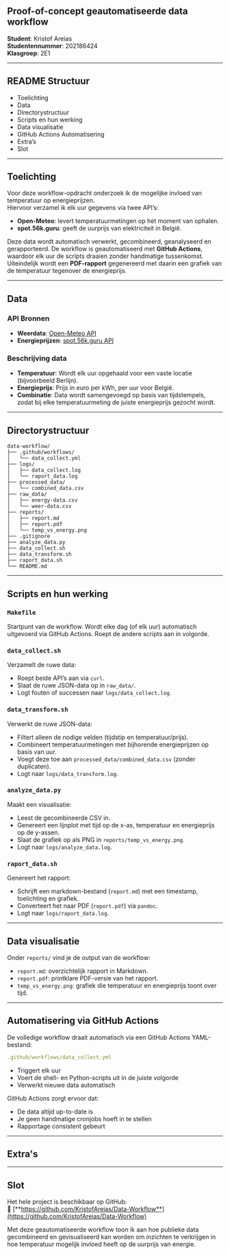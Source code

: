 ## Proof-of-concept geautomatiseerde data workflow

**Student**: Kristof Areias  
**Studentennummer**: 202186424  
**Klasgroep**: 2E1

---

## README Structuur

- Toelichting
- Data
- Directorystructuur
- Scripts en hun werking
- Data visualisatie
- GitHub Actions Automatisering
- Extra’s
- Slot

---

## Toelichting

Voor deze workflow-opdracht onderzoek ik de mogelijke invloed van temperatuur op energieprijzen.  
Hiervoor verzamel ik elk uur gegevens via twee API’s:

- **Open-Meteo**: levert temperatuurmetingen op het moment van ophalen.
- **spot.56k.guru**: geeft de uurprijs van elektriciteit in België.

Deze data wordt automatisch verwerkt, gecombineerd, geanalyseerd en gerapporteerd. De workflow is geautomatiseerd met **GitHub Actions**, waardoor elk uur de scripts draaien zonder handmatige tussenkomst. Uiteindelijk wordt een **PDF-rapport** gegenereerd met daarin een grafiek van de temperatuur tegenover de energieprijs.

---

## Data

### API Bronnen

- **Weerdata**: [Open-Meteo API](https://open-meteo.com/)
- **Energieprijzen**: [spot.56k.guru API](https://spot.56k.guru/)

### Beschrijving data

- **Temperatuur**: Wordt elk uur opgehaald voor een vaste locatie (bijvoorbeeld Berlijn).
- **Energieprijs**: Prijs in euro per kWh, per uur voor België.
- **Combinatie**: Data wordt samengevoegd op basis van tijdstempels, zodat bij elke temperatuurmeting de juiste energieprijs gezocht wordt.

---

## Directorystructuur

```
data-workflow/
├── .github/workflows/
│   └── data_collect.yml
├── logs/
│   ├── data_collect.log
│   └── raport_data.log
├── processed_data/
│   └── combined_data.csv
├── raw_data/
│   ├── energy-data.csv
│   └── weer-data.csv
├── reports/
│   ├── report.md
│   ├── report.pdf
│   └── temp_vs_energy.png
├── .gitignore
├── analyze_data.py
├── data_collect.sh
├── data_transform.sh
├── raport_data.sh
└── README.md
```

---

## Scripts en hun werking

### `Makefile`

Startpunt van de workflow. Wordt elke dag (of elk uur) automatisch uitgevoerd via GitHub Actions. Roept de andere scripts aan in volgorde.

### `data_collect.sh`

Verzamelt de ruwe data:

- Roept beide API’s aan via `curl`.
- Slaat de ruwe JSON-data op in `raw_data/`.
- Logt fouten of successen naar `logs/data_collect.log`.

### `data_transform.sh`

Verwerkt de ruwe JSON-data:

- Filtert alleen de nodige velden (tijdstip en temperatuur/prijs).
- Combineert temperatuurmetingen met bijhorende energieprijzen op basis van uur.
- Voegt deze toe aan `processed_data/combined_data.csv` (zonder duplicaten).
- Logt naar `logs/data_transform.log`.

### `analyze_data.py`

Maakt een visualisatie:

- Leest de gecombineerde CSV in.
- Genereert een lijnplot met tijd op de x-as, temperatuur en energieprijs op de y-assen.
- Slaat de grafiek op als PNG in `reports/temp_vs_energy.png`.
- Logt naar `logs/analyze_data.log`.

### `raport_data.sh`

Genereert het rapport:

- Schrijft een markdown-bestand (`report.md`) met een timestamp, toelichting en grafiek.
- Converteert het naar PDF (`report.pdf`) via `pandoc`.
- Logt naar `logs/raport_data.log`.

---

## Data visualisatie

Onder `reports/` vind je de output van de workflow:

- `report.md`: overzichtelijk rapport in Markdown.
- `report.pdf`: printklare PDF-versie van het rapport.
- `temp_vs_energy.png`: grafiek die temperatuur en energieprijs toont over tijd.

---

## Automatisering via GitHub Actions

De volledige workflow draait automatisch via een GitHub Actions YAML-bestand:

```yaml
.github/workflows/data_collect.yml
```

- Triggert elk uur
- Voert de shell- en Python-scripts uit in de juiste volgorde
- Verwerkt nieuwe data automatisch

GitHub Actions zorgt ervoor dat:

- De data altijd up-to-date is
- Je geen handmatige cronjobs hoeft in te stellen
- Rapportage consistent gebeurt

---

## Extra's

---

## Slot

Het hele project is beschikbaar op GitHub:  
🔗 [**https://github.com/KristofAreias/Data-Workflow**](https://github.com/KristofAreias/Data-Workflow)

Met deze geautomatiseerde workflow toon ik aan hoe publieke data gecombineerd en gevisualiseerd kan worden om inzichten te verkrijgen in hoe temperatuur mogelijk invloed heeft op de uurprijs van energie.
